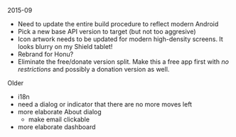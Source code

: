2015-09

- Need to update the entire build procedure to reflect modern Android
- Pick a new base API version to target (but not too aggresive)
- Icon artwork needs to be updated for modern high-density screens. It looks blurry on my Shield tablet!
- Rebrand for Honu?
- Eliminate the free/donate version split. Make this a free app first with *no restrictions* and possibly a donation version as well.


Older

- i18n
- need a dialog or indicator that there are no more moves left
- more elaborate About dialog
   - make email clickable
- more elaborate dashboard
